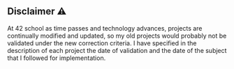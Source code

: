 ## Disclaimer ⚠️

At 42 school as time passes and technology advances, projects are continually modified and updated, so my old projects would probably not be validated under the new correction criteria. I have specified in the description of each project the date of validation and the date of the subject that I followed for implementation.
